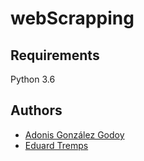 # webScrapping

## Requirements
Python 3.6

## Authors

* [Adonis González Godoy](adions025@uoc.edu)
* [Eduard Tremps](etremps@uoc.edu)